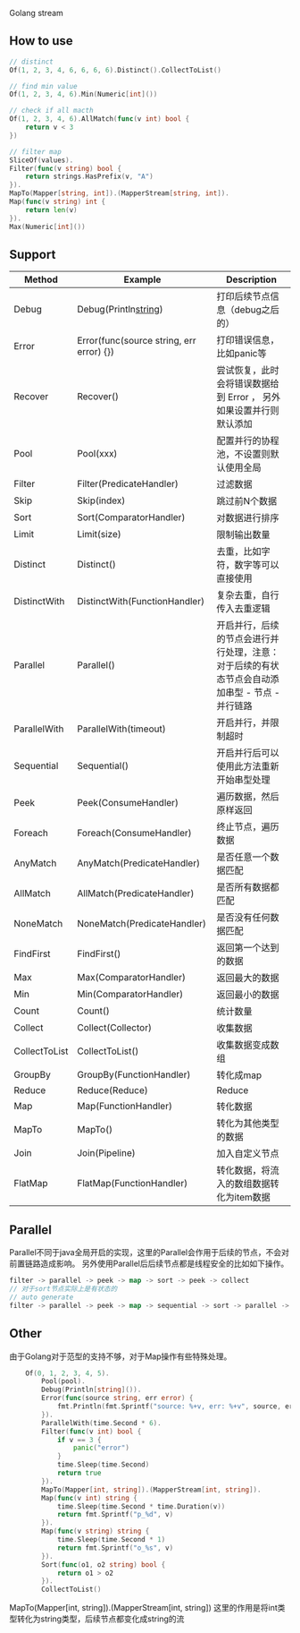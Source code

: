 Golang stream
## How to use

```go
// distinct
Of(1, 2, 3, 4, 6, 6, 6, 6).Distinct().CollectToList()

// find min value
Of(1, 2, 3, 4, 6).Min(Numeric[int]())

// check if all macth
Of(1, 2, 3, 4, 6).AllMatch(func(v int) bool {
    return v < 3
})

// filter map
SliceOf(values).
Filter(func(v string) bool {
    return strings.HasPrefix(v, "A")
}).
MapTo(Mapper[string, int]).(MapperStream[string, int]).
Map(func(v string) int {
    return len(v)
}).
Max(Numeric[int]())
```

## Support
| Method        | Example                                  | Description                                        |
|---------------|------------------------------------------|----------------------------------------------------|
| Debug         | Debug(Println[string]())                 | 打印后续节点信息（debug之后的）                                 |
| Error         | Error(func(source string, err error) {}) | 打印错误信息，比如panic等                                    |
| Recover       | Recover()                                | 尝试恢复，此时会将错误数据给到 Error ， 另外如果设置并行则默认添加              |
| Pool          | Pool(xxx)                                | 配置并行的协程池，不设置则默认使用全局                                |
| Filter        | Filter(PredicateHandler)                 | 过滤数据                                               |
| Skip          | Skip(index)                              | 跳过前N个数据                                            |
| Sort          | Sort(ComparatorHandler)                  | 对数据进行排序                                            |
| Limit         | Limit(size)                              | 限制输出数量                                             |
| Distinct      | Distinct()                               | 去重，比如字符，数字等可以直接使用                                  |
| DistinctWith  | DistinctWith(FunctionHandler)            | 复杂去重，自行传入去重逻辑                                      |
| Parallel      | Parallel()                               | 开启并行，后续的节点会进行并行处理，注意：对于后续的有状态节点会自动添加串型 - 节点 - 并行链路 |
| ParallelWith  | ParallelWith(timeout)                    | 开启并行，并限制超时                                         |
| Sequential    | Sequential()                             | 开启并行后可以使用此方法重新开始串型处理                               |
| Peek          | Peek(ConsumeHandler)                     | 遍历数据，然后原样返回                                        |
| Foreach       | Foreach(ConsumeHandler)                  | 终止节点，遍历数据                                          |
| AnyMatch      | AnyMatch(PredicateHandler)               | 是否任意一个数据匹配                                         |
| AllMatch      | AllMatch(PredicateHandler)               | 是否所有数据都匹配                                          |
| NoneMatch     | NoneMatch(PredicateHandler)              | 是否没有任何数据匹配                                         |
| FindFirst     | FindFirst()                              | 返回第一个达到的数据                                         |
| Max           | Max(ComparatorHandler)                   | 返回最大的数据                                            |
| Min           | Min(ComparatorHandler)                   | 返回最小的数据                                            |
| Count         | Count()                                  | 统计数量                                               |
| Collect       | Collect(Collector)                       | 收集数据                                               |
| CollectToList | CollectToList()                          | 收集数据变成数组                                           |
| GroupBy       | GroupBy(FunctionHandler)                 | 转化成map                                             |
| Reduce        | Reduce(Reduce)                           | Reduce                                             |
| Map           | Map(FunctionHandler)                     | 转化数据                                               |
| MapTo         | MapTo()                                  | 转化为其他类型的数据                                         |
| Join          | Join(Pipeline)                           | 加入自定义节点                                            |
| FlatMap       | FlatMap(FunctionHandler)                 | 转化数据，将流入的数组数据转化为item数据                             |

## Parallel
Parallel不同于java全局开启的实现，这里的Parallel会作用于后续的节点，不会对前置链路造成影响。
另外使用Parallel后后续节点都是线程安全的比如如下操作。
```go
filter -> parallel -> peek -> map -> sort -> peek -> collect
// 对于sort节点实际上是有状态的
// auto generate
filter -> parallel -> peek -> map -> sequential -> sort -> parallel -> peek -> collect
```

## Other
由于Golang对于范型的支持不够，对于Map操作有些特殊处理。
```go
    Of(0, 1, 2, 3, 4, 5).
		Pool(pool).
		Debug(Println[string]()).
		Error(func(source string, err error) {
			fmt.Println(fmt.Sprintf("source: %+v, err: %+v", source, err))
		}).
		ParallelWith(time.Second * 6).
		Filter(func(v int) bool {
			if v == 3 {
				panic("error")
			}
			time.Sleep(time.Second)
			return true
		}).
		MapTo(Mapper[int, string]).(MapperStream[int, string]).
		Map(func(v int) string {
			time.Sleep(time.Second * time.Duration(v))
			return fmt.Sprintf("p_%d", v)
		}).
		Map(func(v string) string {
			time.Sleep(time.Second * 1)
			return fmt.Sprintf("o_%s", v)
		}).
		Sort(func(o1, o2 string) bool {
			return o1 > o2
		}).
		CollectToList()
```
MapTo(Mapper[int, string]).(MapperStream[int, string])
这里的作用是将int类型转化为string类型，后续节点都变化成string的流




